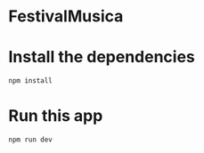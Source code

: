 # FestivalMusica

# Install the dependencies

```shell script
npm install
``` 

# Run this app
```shell script
npm run dev
```
